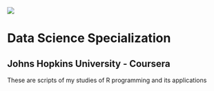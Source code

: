 <img src="https://d3njjcbhbojbot.cloudfront.net/api/utilities/v1/imageproxy/https://coursera-university-assets.s3.amazonaws.com/74/7ae340ec6911e5b395490a2a565172/JHU-Logo-Square-Mini_180px.png?auto=format%2Ccompress&dpr=1&w=56px&h=56px&auto=format%2Ccompress&dpr=1&w=&h=">

# Data Science Specialization
## Johns Hopkins University - Coursera

These are scripts of my studies of R programming and its applications
